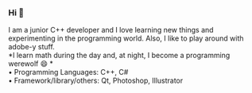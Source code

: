 ### Hi 👋

I am a junior C++ developer and I love learning new things and experimenting in the programming world.
Also, I like to play around with adobe-y stuff. <br>
*I learn math during the day and, at night, I become a programming werewolf  😄  * <br>
•	Programming Languages: C++, C# <br>
•	Framework/library/others:  Qt, Photoshop, Illustrator



